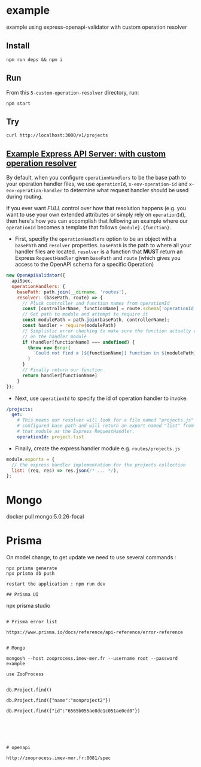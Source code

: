 # example

example using express-openapi-validator with custom operation resolver

## Install

```shell
npm run deps && npm i
```

## Run

From this `5-custom-operation-resolver` directory, run:

```shell
npm start
```

## Try

```shell
curl http://localhost:3000/v1/projects
```

## [Example Express API Server: with custom operation resolver](https://github.com/cdimascio/express-openapi-validator/tree/master/examples/5-custom-operation-resolver)

By default, when you configure `operationHandlers` to be the base path to your operation handler files, we use `operationId`, `x-eov-operation-id` and `x-eov-operation-handler` to determine what request handler should be used during routing. 

If you ever want _FULL_ control over how that resolution happens (e.g. you want to use your own extended attributes or simply rely on `operationId`), then here's how you can accomplish that following an example where our `operationId` becomes a template that follows `{module}.{function}`.

- First, specifiy the `operationHandlers` option to be an object with a `basePath` and `resolver` properties. `basePath` is the path to where all your handler files are located. `resolver` is a function that **MUST** return an Express `RequestHandler` given `basePath` and `route` (which gives you access to the OpenAPI schema for a specific Operation)

```javascript
new OpenApiValidator({
  apiSpec,
  operationHandlers: {
    basePath: path.join(__dirname, 'routes'),
    resolver: (basePath, route) => {
      // Pluck controller and function names from operationId
      const [controllerName, functionName] = route.schema['operationId'].split('.')
      // Get path to module and attempt to require it
      const modulePath = path.join(basePath, controllerName);
      const handler = require(modulePath)
      // Simplistic error checking to make sure the function actually exists
      // on the handler module
      if (handler[functionName] === undefined) {
        throw new Error(
          `Could not find a [${functionName}] function in ${modulePath} when trying to route [${route.method} ${route.expressRoute}].`
        )
      }
      // Finally return our function
      return handler[functionName]
    }
});
```
- Next, use `operationId` to specify the id of operation handler to invoke.
```yaml
/projects:
  get:
    # This means our resolver will look for a file named "projects.js" at our 
    # configured base path and will return an export named "list" from 
    # that module as the Express RequestHandler.
    operationId: project.list
```
- Finally, create the express handler module e.g. `routes/projects.js`
```javascript
module.exports = {
  // the express handler implementation for the projects collection
  list: (req, res) => res.json(/* ... */),
};
```



# Mongo
docker pull mongo:5.0.26-focal  


# Prisma 
On model change, to get update we need to use several commands :
```
npx prisma generate
npx prisma db push

restart the application : npm run dev

## Prisma UI
```
npx prisma studio
```

# Prisma error list

https://www.prisma.io/docs/reference/api-reference/error-reference


# Mongo

mongosh --host zooprocess.imev-mer.fr --username root --password example

use ZooProcess


db.Project.find()

db.Project.find({"name":"monproject2"})

db.Project.find({"id":"6565b055ae8de1c051ae0ed0"})






# openapi

http://zooprocess.imev-mer.fr:8081/spec

